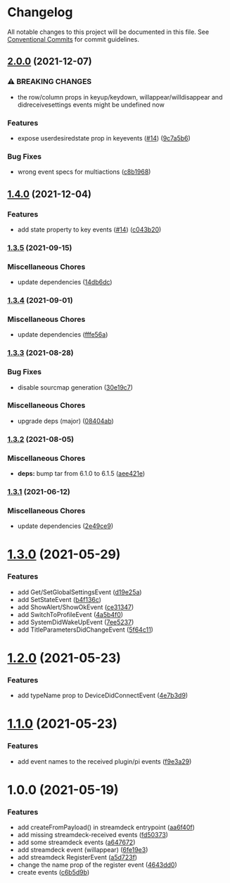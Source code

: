 # Changelog

All notable changes to this project will be documented in this file. See
[Conventional Commits](https://conventionalcommits.org) for commit guidelines.

## [2.0.0](https://github.com/rweich/streamdeck-events/compare/v1.4.0...v2.0.0) (2021-12-07)


### ⚠ BREAKING CHANGES

* the row/column props in keyup/keydown,
willappear/willdisappear and didreceivesettings events might be undefined now

### Features

* expose userdesiredstate prop in keyevents ([#14](https://github.com/rweich/streamdeck-events/issues/14)) ([9c7a5b6](https://github.com/rweich/streamdeck-events/commit/9c7a5b6dacad00ebb8ee1e2b6ad5fb9ecf101e3f))


### Bug Fixes

* wrong event specs for multiactions ([c8b1968](https://github.com/rweich/streamdeck-events/commit/c8b196855ed2a7c12714c0d447a0800aecce65d6))

## [1.4.0](https://github.com/rweich/streamdeck-events/compare/v1.3.5...v1.4.0) (2021-12-04)


### Features

* add state property to key events ([#14](https://github.com/rweich/streamdeck-events/issues/14)) ([c043b20](https://github.com/rweich/streamdeck-events/commit/c043b201189bad728e7533439b8e7a77109c51a9))

### [1.3.5](https://github.com/rweich/streamdeck-events/compare/v1.3.4...v1.3.5) (2021-09-15)


### Miscellaneous Chores

* update dependencies ([14db6dc](https://github.com/rweich/streamdeck-events/commit/14db6dc7c2184ea457ecfb004c4841564a0cf00a))

### [1.3.4](https://github.com/rweich/streamdeck-events/compare/v1.3.3...v1.3.4) (2021-09-01)


### Miscellaneous Chores

* update dependencies ([fffe56a](https://github.com/rweich/streamdeck-events/commit/fffe56a35556dfdfc7e9898fb286a468787684e5))

### [1.3.3](https://github.com/rweich/streamdeck-events/compare/v1.3.2...v1.3.3) (2021-08-28)


### Bug Fixes

* disable sourcmap generation ([30e19c7](https://github.com/rweich/streamdeck-events/commit/30e19c7d320e5dc2f799280e4d950c0a9eec78c2))


### Miscellaneous Chores

* upgrade deps (major) ([08404ab](https://github.com/rweich/streamdeck-events/commit/08404abe62e6cf68b6f4f4d7b39660402cbaa75b))

### [1.3.2](https://github.com/rweich/streamdeck-events/compare/v1.3.1...v1.3.2) (2021-08-05)


### Miscellaneous Chores

* **deps:** bump tar from 6.1.0 to 6.1.5 ([aee421e](https://github.com/rweich/streamdeck-events/commit/aee421e66483459152a6238e7e016c3c431d49d9))

### [1.3.1](https://github.com/rweich/streamdeck-events/compare/v1.3.0...v1.3.1) (2021-06-12)


### Miscellaneous Chores

* update dependencies ([2e49ce9](https://github.com/rweich/streamdeck-events/commit/2e49ce993cff8b41b222caca84ae2598d8393ee0))

# [1.3.0](https://github.com/rweich/streamdeck-events/compare/v1.2.0...v1.3.0) (2021-05-29)


### Features

* add Get/SetGlobalSettingsEvent ([d19e25a](https://github.com/rweich/streamdeck-events/commit/d19e25a4ab417d0c7ef2425d1913dbea1718cc62))
* add SetStateEvent ([b4f136c](https://github.com/rweich/streamdeck-events/commit/b4f136cb130c3a32834ccef372a7f37356861024))
* add ShowAlert/ShowOkEvent ([ce31347](https://github.com/rweich/streamdeck-events/commit/ce313473be1bf49ab8106d6be34f8e35f480b434))
* add SwitchToProfileEvent ([4a5b4f0](https://github.com/rweich/streamdeck-events/commit/4a5b4f0fb2a2e05481665c2797e8933415da3a15))
* add SystemDidWakeUpEvent ([7ee5237](https://github.com/rweich/streamdeck-events/commit/7ee523755e0031ba5042494d9b752b5e2c6f2f0f))
* add TitleParametersDidChangeEvent ([5f64c11](https://github.com/rweich/streamdeck-events/commit/5f64c114ffb6ab8ca7e1fb3c0d6df4fd07fca10e))

# [1.2.0](https://github.com/rweich/streamdeck-events/compare/v1.1.0...v1.2.0) (2021-05-23)


### Features

* add typeName prop to DeviceDidConnectEvent ([4e7b3d9](https://github.com/rweich/streamdeck-events/commit/4e7b3d9bfa775d68636772a5b334b99157e26526))

# [1.1.0](https://github.com/rweich/streamdeck-events/compare/v1.0.0...v1.1.0) (2021-05-23)


### Features

* add event names to the received plugin/pi events ([f9e3a29](https://github.com/rweich/streamdeck-events/commit/f9e3a294605840d30f1313baef5b6a9d24fd4ca1))

# 1.0.0 (2021-05-19)


### Features

* add createFromPayload() in streamdeck entrypoint ([aa6f40f](https://github.com/rweich/streamdeck-events/commit/aa6f40f3b0cf3f288685e599836436b3c9b9204f))
* add missing streamdeck-received events ([fd50373](https://github.com/rweich/streamdeck-events/commit/fd50373e427d7b91354ad3df7ada6e405b6d2e48))
* add some streamdeck events ([a647672](https://github.com/rweich/streamdeck-events/commit/a64767239a1fcc8088d1da3b0fabb7875213c22b))
* add streamdeck event (willappear) ([6fe19e3](https://github.com/rweich/streamdeck-events/commit/6fe19e379b8218db0a67b0318f94afbdcece396a))
* add streamdeck RegisterEvent ([a5d723f](https://github.com/rweich/streamdeck-events/commit/a5d723fd67858845e03c1fed9be5934e64c3a637))
* change the name prop of the register event ([4643dd0](https://github.com/rweich/streamdeck-events/commit/4643dd00ee316956a6da1f357a0766b3503bdbd9))
* create events ([c6b5d9b](https://github.com/rweich/streamdeck-events/commit/c6b5d9b711d0c10976b00a13538f4698e1207fa2))
